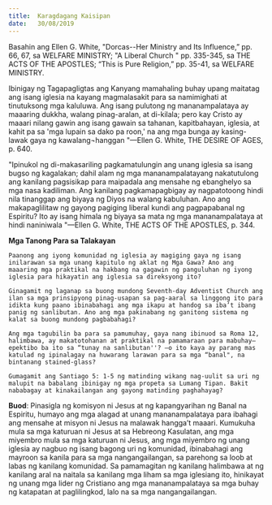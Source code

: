 ```yaml
---
title:  Karagdagang Kaisipan
date:   30/08/2019
---
```


Basahin ang Ellen G. White, "Dorcas--Her Ministry and Its Influence,” pp. 66, 67, sa WELFARE MINISTRY; "A Liberal Church " pp. 335-345, sa THE ACTS OF THE APOSTLES; “This is Pure Religion,” pp. 35-41, sa WELFARE MINISTRY.

Ibinigay ng Tagapagligtas ang Kanyang mamahaling buhay upang maitatag ang isang iglesia na kayang magmalasakit para sa namimighati at tinutuksong mga kaluluwa. Ang isang pulutong ng mananampalataya ay maaaring dukkha, walang pinag-aralan, at di-kilala; pero kay Cristo ay maaari nilang gawin ang isang gawain sa tahanan, kapitbahayan, iglesia, at kahit pa sa 'mga lupain sa dako pa roon,' na ang mga bunga ay kasing-lawak gaya ng kawalang¬hanggan "—Ellen G. White, THE DESIRE OF AGES, p. 640.

"Ipinukol ng di-makasariling pagkamatulungin ang unang iglesia sa isang bugso ng kagalakan; dahil alam ng mga mananampalatayang nakatutulong ang kanilang pagsisikap para maipadala ang mensahe ng ebanghelyo sa mga nasa kadiliman. Ang kanilang pagkamapagbigay ay nagpatotoong hindi nila tinanggap ang biyaya ng Diyos na walang kabuluhan. Ano ang makapaglilitaw ng gayong pagiging liberal kundi ang pagpapabanal ng Espiritu? Ito ay isang himala ng biyaya sa mata ng mga mananampalataya at hindi naniniwala "—Ellen G. White, THE ACTS OF THE APOSTLES, p. 344.

**Mga Tanong Para sa Talakayan**

`Paanong ang iyong komunidad ng iglesia ay magiging gaya ng isang inilarawan sa mga unang kapitulo ng aklat ng Mga Gawa? Ano ang maaaring mga praktikal na hakbang na gagawin ng panguluhan ng iyong iglesia para hikayatin ang iglesia sa direksyong ito?`

`Ginagamit ng laganap sa buong mundong Seventh-day Adventist Church ang ilan sa mga prinsipyong pinag-usapan sa pag-aaral sa linggong ito para idikta kung paano ibinabahagi ang mga ikapu at handog sa iba’t ibang panig ng sanlibutan. Ano ang mga pakinabang ng ganitong sistema ng kalat sa buong mundong pagbabahagi?`

`Ang mga tagubilin ba para sa pamumuhay, gaya nang ibinuod sa Roma 12, halimbawa, ay makatotohanan at praktikal na pamamaraan para mabuhay—epektibo ba ito sa “tunay na sanlibutan''? –o ito kaya ay parang mas katulad ng ipinalagay na huwarang larawan para sa mga “banal", na bintanang stained-glass?`

`Gumagamit ang Santiago 5: 1-5 ng matinding wikang nag-uulit sa uri ng malupit na babalang ibinigay ng mga propeta sa Lumang Tipan. Bakit nababagay at kinakailangan ang gayong matinding paghahayag?`

**Buod**: Pinasigla ng komisyon ni Jesus at ng kapangyarihan ng Banal na Espiritu, humayo ang mga alagad at unang mananampalataya	para ibahagi ang mensahe at misyon ni Jesus na malawak hangga’t maaari. Kumukuha mula sa mga katuruan ni Jesus at sa Hebreong Kasulatan, ang mga miyembro mula sa mga katuruan ni Jesus, ang mga miyembro  ng unang iglesia ay nagbuo ng isang bagong uri ng komunidad, ibinabahagi ang mayroon sa kanila para sa mga nangangailangan, sa parehong sa loob at labas ng kanilang komunidad. Sa pamamagitan ng kanilang halimbawa at ng kanilang aral na naitala sa kanilang mga liham sa mga iglesiang ito, hinikayat ng unang mga lider ng Cristiano ang mga mananampalataya sa mga buhay ng katapatan at paglilingkod, lalo na sa mga nangangailangan.